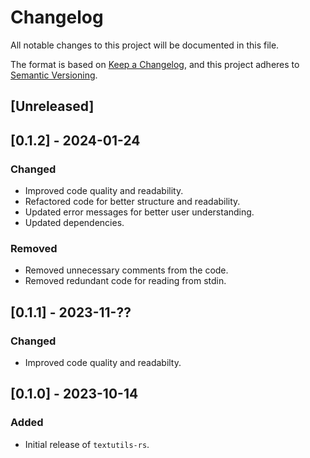 # Changelog

All notable changes to this project will be documented in this file.

The format is based on [Keep a Changelog](https://keepachangelog.com/),
and this project adheres to [Semantic Versioning](https://semver.org/).

## [Unreleased]

## [0.1.2] - 2024-01-24

### Changed

- Improved code quality and readability.
- Refactored code for better structure and readability.
- Updated error messages for better user understanding.
- Updated dependencies.

### Removed

- Removed unnecessary comments from the code.
- Removed redundant code for reading from stdin.

## [0.1.1] - 2023-11-??

### Changed

- Improved code quality and readabilty.

## [0.1.0] - 2023-10-14

### Added

- Initial release of `textutils-rs`.
